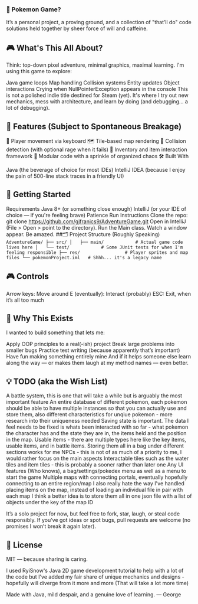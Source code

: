 ### 🧭 Pokemon Game?

It’s a personal project, a proving ground, and a collection of "that’ll do" code solutions held together by sheer force of will and caffeine.

## 🎮 What's This All About?

Think: top-down pixel adventure, minimal graphics, maximal learning.
I'm using this game to explore:

Java game loops
Map handling
Collision systems
Entity updates
Object interactions
Crying when NullPointerException appears in the console
This is not a polished indie title destined for Steam (yet). It's where I try out new mechanics, mess with architecture, and learn by doing (and debugging... a lot of debugging).

## 🧪 Features (Subject to Spontaneous Breakage)

🚶 Player movement via keyboard
🗺️ Tile-based map rendering
🎯 Collision detection (with optional rage when it fails)
🎒 Inventory and item interaction framework
🧱 Modular code with a sprinkle of organized chaos
🛠️ Built With

Java (the beverage of choice for most IDEs)
IntelliJ IDEA (because I enjoy the pain of 500-line stack traces in a friendly UI)

## 🚀 Getting Started

Requirements
Java 8+ (or something close enough)
IntelliJ (or your IDE of choice — if you're feeling brave)
Patience
Run Instructions
Clone the repo:
git clone https://github.com/gjfranics9/AdventureGame.git
Open in IntelliJ (File > Open > point to the directory).
Run the Main class.
Watch a window appear. Be amazed.
##🗂️ Project Structure (Roughly Speaking)
`
AdventureGame/
├── src/
│   ├── main/            # Actual game code lives here
│   └── test/            # Some JUnit tests for when I'm feeling responsible
├── res/                 # Player sprites and map files
└── pokemonProject.iml   # Shhh... it's a legacy name
`

## 🎮 Controls

Arrow keys: Move around
E (eventually): Interact (probably)
ESC: Exit, when it’s all too much

## 🧠 Why This Exists

I wanted to build something that lets me:

Apply OOP principles to a real(-ish) project
Break large problems into smaller bugs
Practice test writing (because apparently that’s important)
Have fun making something entirely mine
And if it helps someone else learn along the way — or makes them laugh at my method names — even better.

## 💡 TODO (aka the Wish List)

A battle system, this is one that will take a while but is arguably the most important feature
An entire database of different pokemon, each pokemon should be able to have multiple instances so that you can actually use and store them, also different characteristics for unqiue pokemon - more research into their uniqueness needed
Saving state is important. The data I feel needs to be fixed is whats been interacted with so far - what pokemon the character has and the state they are in, the items held and the position in the map.
Usable items - there are multiple types here like the key items, usable items, and in battle items. Storing them all in a bag under different sections works for me
NPCs - this is not of as much of a priority to me, I would rather focus on the main aspects
Interactable tiles such as the water tiles and item tiles - this is probably a sooner rather than later one
Any UI features (Who knows), a bag/settings/pokedex menu as well as a menu to start the game
Multiple maps with connecting portals, eventually hopefully connecting to an entire region/map
I also really hate the way I've handled placing items on the map, instead of loading an individual file in pair with each map I think a better idea is to store them all in one json file with a list of objects under the key of the map ID


It’s a solo project for now, but feel free to fork, star, laugh, or steal code responsibly. If you’ve got ideas or spot bugs, pull requests are welcome (no promises I won’t break it again later).

## 📜 License

MIT — because sharing is caring.

I used RyiSnow's Java 2D game development tutorial to help with a lot of the code but I've added my fair share of unique mechanics and designs - hopefully will diverge from it more and more (That will take a lot more time)

Made with Java, mild despair, and a genuine love of learning.
— George

